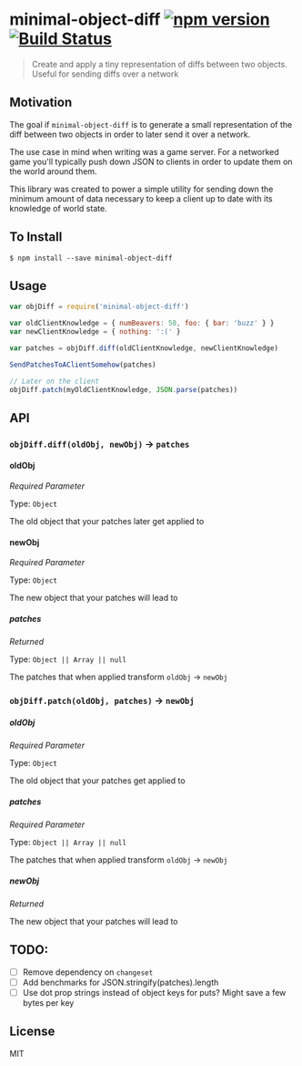 minimal-object-diff [![npm version](https://badge.fury.io/js/minimal-object-diff.svg)](http://badge.fury.io/js/minimal-object-diff) [![Build Status](https://travis-ci.org/chinedufn/minimal-object-diff.svg?branch=master)](https://travis-ci.org/chinedufn/minimal-object-diff)
===============

> Create and apply a tiny representation of diffs between two objects. Useful for sending diffs over a network

## Motivation

The goal if `minimal-object-diff` is to generate a small representation of the diff between two objects in order to later send it over a network.

The use case in mind when writing was a game server. For a networked game you'll typically push down JSON to clients in order to update them on the world around them.

This library was created to power a simple utility for sending down the minimum amount of data necessary to keep a client up to date with its knowledge of world state.

## To Install

```
$ npm install --save minimal-object-diff
```

## Usage

```js
var objDiff = require('minimal-object-diff')

var oldClientKnowledge = { numBeavers: 50, foo: { bar: 'buzz' } }
var newClientKnowledge = { nothing: ':(' }

var patches = objDiff.diff(oldClientKnowledge, newClientKnowledge)

SendPatchesToAClientSomehow(patches)

// Later on the client
objDiff.patch(myOldClientKnowledge, JSON.parse(patches))
```

## API

### `objDiff.diff(oldObj, newObj)` -> `patches`

#### oldObj

*Required Parameter*

Type: `Object`

The old object that your patches later get applied to

#### newObj

*Required Parameter*

Type: `Object`

The new object that your patches will lead to

##### patches

*Returned*

Type: `Object || Array || null`

The patches that when applied transform `oldObj` -> `newObj`

### `objDiff.patch(oldObj, patches)` -> `newObj`

##### oldObj

*Required Parameter*

Type: `Object`

The old object that your patches get applied to

##### patches

*Required Parameter*

Type: `Object || Array || null`

The patches that when applied transform `oldObj` -> `newObj`

##### newObj

*Returned*

The new object that your patches will lead to

## TODO:

- [ ] Remove dependency on `changeset`
- [ ] Add benchmarks for JSON.stringify(patches).length
- [ ] Use dot prop strings instead of object keys for puts? Might save a few bytes per key

## License

MIT
